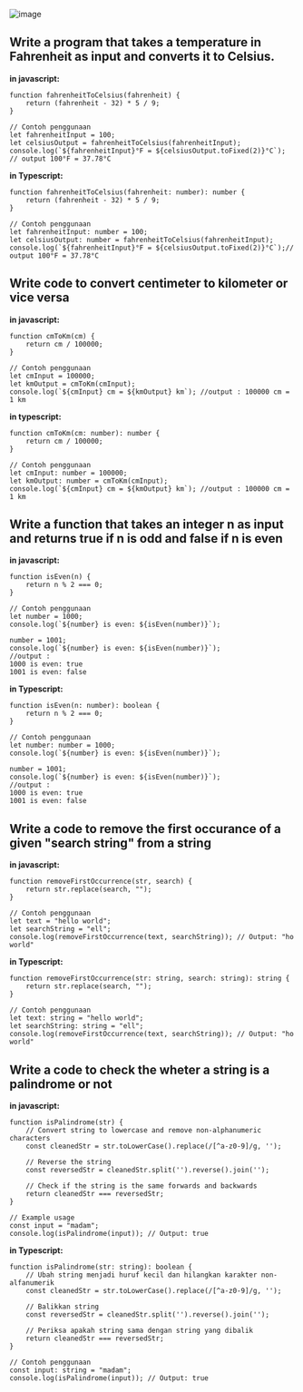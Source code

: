 
![image](https://github.com/user-attachments/assets/bdd76a19-b3fe-4842-bb87-868f920bd4f2)

## Write a program that takes a temperature in Fahrenheit as input and converts it to Celsius.
**in javascript:**

```
function fahrenheitToCelsius(fahrenheit) {
    return (fahrenheit - 32) * 5 / 9;
}

// Contoh penggunaan
let fahrenheitInput = 100;
let celsiusOutput = fahrenheitToCelsius(fahrenheitInput);
console.log(`${fahrenheitInput}°F = ${celsiusOutput.toFixed(2)}°C`); // output 100°F = 37.78°C
```
**in Typescript:**

```
function fahrenheitToCelsius(fahrenheit: number): number {
    return (fahrenheit - 32) * 5 / 9;
}

// Contoh penggunaan
let fahrenheitInput: number = 100;
let celsiusOutput: number = fahrenheitToCelsius(fahrenheitInput);
console.log(`${fahrenheitInput}°F = ${celsiusOutput.toFixed(2)}°C`);// output 100°F = 37.78°C
```

## Write code to convert centimeter to kilometer or vice versa

**in javascript:**

```
function cmToKm(cm) {
    return cm / 100000;
}

// Contoh penggunaan
let cmInput = 100000;
let kmOutput = cmToKm(cmInput);
console.log(`${cmInput} cm = ${kmOutput} km`); //output : 100000 cm = 1 km
```
**in typescript:**

```
function cmToKm(cm: number): number {
    return cm / 100000;
}

// Contoh penggunaan
let cmInput: number = 100000;
let kmOutput: number = cmToKm(cmInput);
console.log(`${cmInput} cm = ${kmOutput} km`); //output : 100000 cm = 1 km
```

## Write a function that takes an integer n as input and returns true if n is odd and false if n is even

**in javascript:**

```
function isEven(n) {
    return n % 2 === 0;
}

// Contoh penggunaan
let number = 1000;
console.log(`${number} is even: ${isEven(number)}`);

number = 1001;
console.log(`${number} is even: ${isEven(number)}`);
//output :
1000 is even: true
1001 is even: false
```

**in Typescript:**

```
function isEven(n: number): boolean {
    return n % 2 === 0;
}

// Contoh penggunaan
let number: number = 1000;
console.log(`${number} is even: ${isEven(number)}`);

number = 1001;
console.log(`${number} is even: ${isEven(number)}`);
//output :
1000 is even: true
1001 is even: false
```

## Write a code to remove the first occurance of a given "search string" from a string
**in javascript:**

```
function removeFirstOccurrence(str, search) {
    return str.replace(search, "");
}

// Contoh penggunaan
let text = "hello world";
let searchString = "ell";
console.log(removeFirstOccurrence(text, searchString)); // Output: "ho world"
```
**in Typescript:**

```
function removeFirstOccurrence(str: string, search: string): string {
    return str.replace(search, "");
}

// Contoh penggunaan
let text: string = "hello world";
let searchString: string = "ell";
console.log(removeFirstOccurrence(text, searchString)); // Output: "ho world"
```

## Write a code to check the wheter a string is a palindrome or not
**in javascript:**

```
function isPalindrome(str) {
    // Convert string to lowercase and remove non-alphanumeric characters
    const cleanedStr = str.toLowerCase().replace(/[^a-z0-9]/g, '');
    
    // Reverse the string
    const reversedStr = cleanedStr.split('').reverse().join('');
    
    // Check if the string is the same forwards and backwards
    return cleanedStr === reversedStr;
}

// Example usage
const input = "madam";
console.log(isPalindrome(input)); // Output: true

```

**in Typescript:**

```
function isPalindrome(str: string): boolean {
    // Ubah string menjadi huruf kecil dan hilangkan karakter non-alfanumerik
    const cleanedStr = str.toLowerCase().replace(/[^a-z0-9]/g, '');
    
    // Balikkan string
    const reversedStr = cleanedStr.split('').reverse().join('');
    
    // Periksa apakah string sama dengan string yang dibalik
    return cleanedStr === reversedStr;
}

// Contoh penggunaan
const input: string = "madam";
console.log(isPalindrome(input)); // Output: true
```




